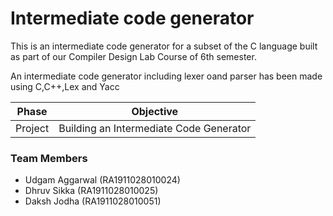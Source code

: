 # Intermediate code generator


This is an intermediate code generator for a subset of the C language built as part of our Compiler Design Lab Course of 6th semester.

An intermediate code generator including lexer oand parser has been made using C,C++,Lex and Yacc

| Phase     | Objective                                                                                    |
|-----------|----------------------------------------------------------------------------------------------|
| Project   | Building an Intermediate Code Generator                                                      |


### Team Members
 - Udgam Aggarwal (RA1911028010024)
 - Dhruv Sikka (RA1911028010025)
 - Daksh Jodha (RA1911028010051)
